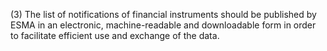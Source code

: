 (3) The list of notifications of financial instruments should be published by ESMA in an electronic, machine-readable and downloadable form in order to facilitate efficient use and exchange of the data.